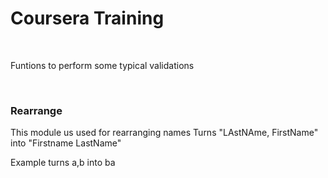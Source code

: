 <h1>Coursera Training</h1>
<br>
<p>Funtions to perform some typical validations</p>
<br>
<h3>Rearrange</h3>
<p>This module us used for rearranging names
Turns "LAstNAme, FirstName" into "Firstname LastName"

Example turns a,b into  ba
</p>

